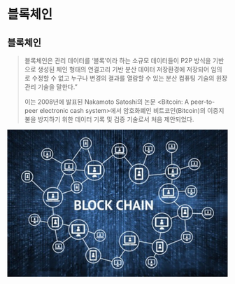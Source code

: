 # 블록체인

## 블록체인

> 블록체인은 관리 데이터를 ‘블록’이라 하는 소규모 데이터들이 P2P 방식을 기반으로 생성된 체인 형태의 연결고리 기반 분산 데이터 저장환경에 저장되어 임의로 수정할 수 없고 누구나 변경의 결과를 열람할 수 있는 분산 컴퓨팅 기술의 원장 관리 기술을 말한다.”
>
> 이는 2008년에 발표된 Nakamoto Satoshi의 논문 \<Bitcoin: A peer-to-peer electronic cash system>에서 암호화폐인 비트코인(Bitcoin)의 이중지불을 방지하기 위한 데이터 기록 및 검증 기술로서 처음 제안되었다.

![그림 1 블록체인](<../.gitbook/assets/01.19324070.1 (2).jpg>)
